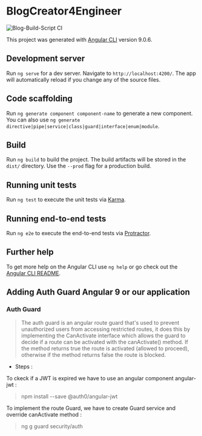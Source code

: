 # BlogCreator4Engineer
![Blog-Build-Script CI](https://github.com/kasdihacene/BlogCreator4Engineer/workflows/Blog-Build-Script%20CI/badge.svg)


This project was generated with [Angular CLI](https://github.com/angular/angular-cli) version 9.0.6.

## Development server

Run `ng serve` for a dev server. Navigate to `http://localhost:4200/`. The app will automatically reload if you change any of the source files.

## Code scaffolding

Run `ng generate component component-name` to generate a new component. You can also use `ng generate directive|pipe|service|class|guard|interface|enum|module`.

## Build

Run `ng build` to build the project. The build artifacts will be stored in the `dist/` directory. Use the `--prod` flag for a production build.

## Running unit tests

Run `ng test` to execute the unit tests via [Karma](https://karma-runner.github.io).

## Running end-to-end tests

Run `ng e2e` to execute the end-to-end tests via [Protractor](http://www.protractortest.org/).

## Further help

To get more help on the Angular CLI use `ng help` or go check out the [Angular CLI README](https://github.com/angular/angular-cli/blob/master/README.md).

## Adding Auth Guard Angular 9 or our application
### Auth Guard
>The auth guard is an angular route guard that's used to prevent unauthorized users from accessing restricted routes, it does this by implementing the CanActivate interface which allows the guard to decide if a route can be activated with the canActivate() method. If the method returns true the route is activated (allowed to proceed), otherwise if the method returns false the route is blocked.

- Steps : 

To ckeck if a JWT is expired we have to use an angular component angular-jwt :
> npm install --save @auth0/angular-jwt

To implement the route Guard, we have to create Guard service and override canActivate method :
> ng g guard security/auth